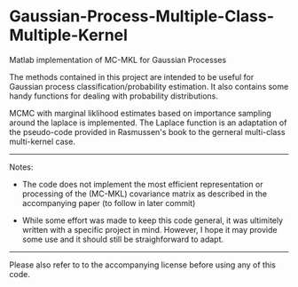 Gaussian-Process-Multiple-Class-Multiple-Kernel
===============================================

Matlab implementation of MC-MKL for Gaussian Processes

The methods contained in this project are intended to be useful for Gaussian process classification/probability estimation. It also contains some handy functions for dealing with probability distributions.

MCMC with marginal liklihood estimates based on importance sampling around the laplace is implemented. The Laplace function is an adaptation of the pseudo-code provided in Rasmussen's book to the gerneral multi-class multi-kernel case.

-------------------------------------------------

Notes:

- The code does not implement the most efficient representation or processing of the (MC-MKL) covariance matrix
as described in the accompanying paper (to follow in later commit)

- While some effort was made to keep this code general, it was ultimitely written with a specific project in mind. However, I hope it may provide some use and it should still be straighforward to adapt. 

---------------------------------------------------

Please also refer to to the accompanying license before using any of this code.
